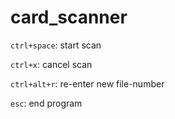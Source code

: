 # card_scanner
```ctrl+space```: start scan

```ctrl+x```: cancel scan

```ctrl+alt+r```: re-enter new file-number

```esc```: end program
